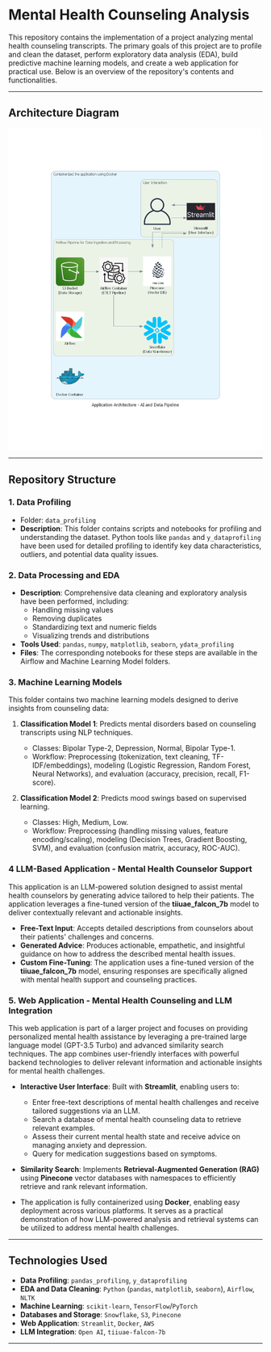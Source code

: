 # Mental Health Counseling Analysis

This repository contains the implementation of a project analyzing mental health counseling transcripts. The primary goals of this project are to profile and clean the dataset, perform exploratory data analysis (EDA), build predictive machine learning models, and create a web application for practical use. Below is an overview of the repository's contents and functionalities.

---

## Architecture Diagram

![image](https://github.com/devmithun7/Legacy-Task/blob/main/application_architecture_-_ai_and_data_pipeline.png)




---

## Repository Structure
### 1. **Data Profiling**
- Folder: `data_profiling`
- **Description**: This folder contains scripts and notebooks for profiling and understanding the dataset. Python tools like `pandas` and `y_dataprofiling` have been used for detailed profiling to identify key data characteristics, outliers, and potential data quality issues.

### 2. **Data Processing and EDA**
- **Description**: Comprehensive data cleaning and exploratory analysis have been performed, including:
  - Handling missing values
  - Removing duplicates
  - Standardizing text and numeric fields
  - Visualizing trends and distributions
- **Tools Used**: `pandas`, `numpy`, `matplotlib`, `seaborn`, `ydata_profiling`
- **Files**: The corresponding notebooks for these steps are available in the Airflow and Machine Learning Model folders.

### 3. **Machine Learning Models**

This folder contains two machine learning models designed to derive insights from counseling data:

1. **Classification Model 1**: Predicts mental disorders based on counseling transcripts using NLP techniques.
   - Classes: Bipolar Type-2, Depression, Normal, Bipolar Type-1.
   - Workflow: Preprocessing (tokenization, text cleaning, TF-IDF/embeddings), modeling (Logistic Regression, Random Forest, Neural Networks), and evaluation (accuracy, precision, recall, F1-score).

2. **Classification Model 2**: Predicts mood swings based on supervised learning.
   - Classes: High, Medium, Low.
   - Workflow: Preprocessing (handling missing values, feature encoding/scaling), modeling (Decision Trees, Gradient Boosting, SVM), and evaluation (confusion matrix, accuracy, ROC-AUC).


### 4 **LLM-Based Application - Mental Health Counselor Support**

This application is an LLM-powered solution designed to assist mental health counselors by generating advice tailored to help their patients. The application leverages a fine-tuned version of the **tiiuae_falcon_7b** model to deliver contextually relevant and actionable insights.

- **Free-Text Input**: Accepts detailed descriptions from counselors about their patients' challenges and concerns.
- **Generated Advice**: Produces actionable, empathetic, and insightful guidance on how to address the described mental health issues.
- **Custom Fine-Tuning**: The application uses a fine-tuned version of the **tiiuae_falcon_7b** model, ensuring responses are specifically aligned with mental health support and counseling practices.



### 5. **Web Application - Mental Health Counseling and LLM Integration**

This web application is part of a larger project and focuses on providing personalized mental health assistance by leveraging a pre-trained large language model (GPT-3.5 Turbo) and advanced similarity search techniques. The app combines user-friendly interfaces with powerful backend technologies to deliver relevant information and actionable insights for mental health challenges.


- **Interactive User Interface**: Built with **Streamlit**, enabling users to:
  - Enter free-text descriptions of mental health challenges and receive tailored suggestions via an LLM.
  - Search a database of mental health counseling data to retrieve relevant examples.
  - Assess their current mental health state and receive advice on managing anxiety and depression.
  - Query for medication suggestions based on symptoms.

- **Similarity Search**: Implements **Retrieval-Augmented Generation (RAG)** using **Pinecone** vector databases with namespaces to efficiently retrieve and rank relevant information.

- The application is fully containerized using **Docker**, enabling easy deployment across various platforms. It serves as a practical demonstration of how LLM-powered analysis and retrieval systems can be utilized to address mental health challenges.

---


## Technologies Used
- **Data Profiling**: `pandas_profiling`, `y_dataprofiling`
- **EDA and Data Cleaning**: `Python` (`pandas`, `matplotlib`, `seaborn`), `Airflow`, `NLTK`
- **Machine Learning**: `scikit-learn`, `TensorFlow`/`PyTorch`
- **Databases and Storage**: `Snowflake`, `S3`, `Pinecone`
- **Web Application**: `Streamlit`, `Docker`, `AWS`
- **LLM Integration**: `Open AI`, `tiiuae-falcon-7b`
---


